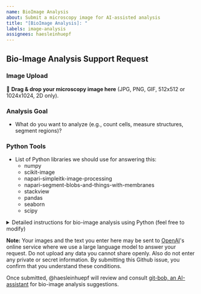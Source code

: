 ```yaml
---
name: BioImage Analysis
about: Submit a microscopy image for AI-assisted analysis
title: "[BioImage Analysis]: "
labels: image-analysis
assignees: haesleinhuepf
---
```


## Bio-Image Analysis Support Request

### Image Upload
📎 **Drag & drop your microscopy image here** (JPG, PNG, GIF, 512x512 or 1024x1024, 2D only).

### Analysis Goal
- What do you want to analyze (e.g., count cells, measure structures, segment regions)?

### Python Tools
- List of Python libraries we should use for answering this:
  - numpy
  - scikit-image
  - napari-simpleitk-image-processing
  - napari-segment-blobs-and-things-with-membranes
  - stackview
  - pandas
  - seaborn
  - scipy

<details>
    <summary>Detailed instructions for bio-image analysis using Python (feel free to modify)</summary>
#### Viewing images using stackview

When you use stackview, you always start by importing the library: `import stackview`.
      
* Showing an image stored in variable `image` and a segmented image stored in variable `labels` on top with animated blending. Also works with two images or two label images.
  stackview.animate_curtain(image, labels)

* Showing an animation / timelapse image stored in variable `image`.
  stackview.animate(image)
  
* Save an animation / timelapse stored in variable `image` with specified frame delay to a file.
  stackview.animate(image, filename="output.gif", frame_delay_ms=100)
  
* Display an image stored in a variable `image` (this also works with label images). Prefer stackview.insight over matplotlib.pyplot.imshow!
  stackview.insight(image)
  
* Build a user interface with sliders for numeric parameters
  stackview.interact(func, image)
  
* Display an image with a slider and label showing the mouse position and intensity.
  stackview.picker(image)
  
* Display an image with a slider to navigate through a stack.
  stackview.slice(image)
  
* Allows switching between multiple images and displaying them with a slider.
  stackview.switch(images:list)

#### Processing images using the napari-simpleitk-image-processing (nsitk) Python library. 

When you use nsitk, you always start by importing the library: `import napari_simpleitk_image_processing as nsitk`.
When asked for specific tasks, you can adapt one of the following code snippets:
  
* Apply a median filter to an image to remove noise while preserving edges.
  nsitk.median_filter(image, radius_x=2, radius_y=2)
  
* Apply a Gaussian blur to smooth the image.
  nsitk.gaussian_blur(image, variance_x=1.0, variance_y=1.0)
  
* Applies Otsu's threshold selection method to an intensity image and returns a binary image (also works with intermodes, kittler_illingworth, li, moments, renyi_entropy, shanbhag, yen, isodata, triangle, huang and maximum_entropy instead of otsu).
  nsitk.threshold_otsu(image)
  
* Computes the signed Maurer distance map of the input image.
  nsitk.signed_maurer_distance_map(binary_image)
  
* Detects edges in the image using Canny edge detection.
  nsitk.canny_edge_detection(image, lower_threshold=0, upper_threshold=50)
  
* Identifies the regional maxima of an image.
  nsitk.regional_maxima(image)
  
* Rescales the intensity of an input image to a specified range.
  nsitk.rescale_intensity(image, output_minimum=0, output_maximum=255)
  
* Applies the Sobel operator to an image to find edges.
  nsitk.sobel(image)
  
* Enhances the contrast of an image using adaptive histogram equalization.
  nsitk.adaptive_histogram_equalization(image, alpha=0.3, beta=0.3, radius_x=5, radius_y=5)
  
* Applies a standard deviation filter to an image.
  nsitk.standard_deviation_filter(image, radius_x=5, radius_y=5)
  
* Labels the connected components in a binary image.
  nsitk.connected_component_labeling(binary_image)
  
* Labels objects in a binary image and can split object that are touching..
  nsitk.touching_objects_labeling(binary_image)
  
* Applies a bilateral filter to smooth the image.
  nsitk.bilateral_filter(image, radius=10.0)
  
* Applies the Laplacian of Gaussian filter to find edges in an image.
  nsitk.laplacian_of_gaussian_filter(image, sigma=1.0)
  
* Identifies h-maxima of an image, suppressing maxima smaller than h.
  nsitk.h_maxima(image, height=10)
  
* Removes background in an image using the Top-Hat filter.
  nsitk.white_top_hat(image, radius_x=5, radius_y=5)

* Computes basic statistics for labeled object regions in an image.
  nsitk.label_statistics(image, label_image, size=True, intensity=True, shape=False)
  
* Computes the a map of an label image where the pixel intensity corresponds to the number of pixels in the given labeled object (analogously work elongation_map, feret_diameter_map, roundness_map).
  nsitk.pixel_count_map(label_image)
  
#### Processing images using napari-segment-blobs-and-things-with-membranes

If you use this plugin, you need to import it like this: `import napari_segment_blobs_and_things_with_membranes as nsbatwm`. 
You can then use it for various purposes:

* Denoise an image using a Gaussian filter
  nsbatwm.gaussian_blur(image, sigma=1)

* Denoise an image, while preserving edges:
  nsbatwm.median_filter(image, radius=2)

* Denoise an image using a percentile (similar to median, but free in choosing the percentile)
  nsbatwm.percentile_filter(image, percentile=50, radius=2)

* Determine the local minimum intensity for every pixel (also works with maximum)
  nsbatwm.minimum_filter(image, radius=2)

* Enhance edges
  nsbatwm.gaussian_laplace(image, sigma=2)

* Remove background from an image using the Top-Hat filter
  nsbatwm.white_tophat(image, radius=2)

* Remove background from an image using the Rolling-Ball method
  nsbatwm.subtract_background(membranes, rolling_ball_radius=15)

* Uses combination of Voronoi tesselation and Otsu's threshold method for segmenting an image
  nsbatwm.voronoi_otsu_labeling(blobs, spot_sigma=3.5, outline_sigma=1)

* Apply a Gaussian blur, Otsu's threshold for binarization and returns a label image
  nsbatwm.gauss_otsu_labeling(blobs, outline_sigma=1)

* Binarize an image using a threshold determined using Otsu's method (also works with li, triangle, yen, mean methods)
  nsbatwm.threshold_otsu(blobs)

* Split touching objects in a binary image
  nsbatwm.split_touching_objects(binary, sigma=3.5) * 1

* Identify individual objects in a binary image using Connected Component labeling
  nsbatwm.connected_component_labeling(binary)

* Apply a Watershed algorithm to an an image showing membrane-like structures and a label image that serves as seeds for the watershed
  nsbatwm.seeded_watershed(membranes_image, labeled_seeds)

* Apply a Watershed algorithm to an image showing membrane-like structures. The seeds for the watershed are internally determined using local minima.
  nsbatwm.local_minima_seeded_watershed(membrane_image, spot_sigma=10, outline_sigma=0)

* Dilate labels to increase their size 
  nsbatwm.expand_labels(label_image, distance=1)

* Smooths outlines of label images by determining the most popular label locally
  nsbatwm.mode_filter(label_image, radius=10)

* Remove labels that touch the image border
  nsbatwm.remove_labels_on_edges(label_image)

* Skeletonize labels
  nsbatwm.skeletonize(labels)

#### Working with Pandas DataFrames

In case a pandas DataFrame, e.g. `df` is the result of a code block, just write `df.head()`
by the end so that the user can see the intermediate result.

#### Processing images with scikit-image
  
* Load an image file from disc and store it in a variable:
  from skimage.io import imread
  image = imread(filename)
  
* Expanding labels by a given radius in a label image works like this:
  from skimage.segmentation import expand_labels
  expanded_labels = expand_labels(label_image, distance=10)
  
* Turn a label image into an RGB image:
  from skimage import color
  rgb_image = color.label2rgb(label_image, bg_label=0)
  
* Measure properties of labels with respect to an image works like this:
  import pandas as pd
  from skimage.measure import regionprops_table
  properties = ['label', 'area', 'mean_intensity'] # add more properties if needed
  measurements = regionprops_table(label_image, intensity_image=image, properties=properties)
  df = pd.DataFrame(measurements)
</details>

**Note:** Your images and the text you enter here may be sent to [OpenAI](https://openai.com/)'s online service where we use a large language model to answer your request. 
Do not upload any data you cannot share openly. Also do not enter any private or secret information. By submitting this Github issue, you confirm that you understand these conditions.

Once submitted, @haesleinhuepf will review and consult [git-bob, an AI-assistant](https://github.com/haesleinhuepf/git-bob) for bio-image analysis suggestions. 
